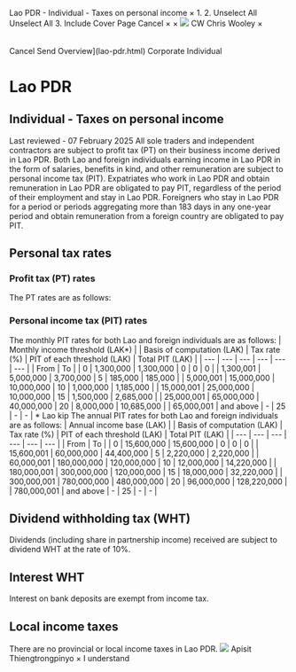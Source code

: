 Lao PDR - Individual - Taxes on personal income
×
1.
2.
Unselect All
Unselect All
3.
Include Cover Page
Cancel
×
×
![](-/media/world-wide-tax-summaries/attachments/global---chris-wooley.ashx%3Frev=ac5e5f3223b34096b1afc2a6009c7320&revision=ac5e5f32-23b3-4096-b1af-c2a6009c7320&hash=859B7ADC84DC2CBEC9760E9E6EE7DE6D0A8BFCDF)
CW
Chris Wooley
×
######
Cancel
Send
Overview](lao-pdr.html)
Corporate
Individual
# Lao PDR
## Individual - Taxes on personal income
Last reviewed - 07 February 2025
All sole traders and independent contractors are subject to profit tax (PT) on their business income derived in Lao PDR.
Both Lao and foreign individuals earning income in Lao PDR in the form of salaries, benefits in kind, and other remuneration are subject to personal income tax (PIT).
Expatriates who work in Lao PDR and obtain remuneration in Lao PDR are obligated to pay PIT, regardless of the period of their employment and stay in Lao PDR. Foreigners who stay in Lao PDR for a period or periods aggregating more than 183 days in any one-year period and obtain remuneration from a foreign country are obligated to pay PIT.
## Personal tax rates
### Profit tax (PT) rates
The PT rates are as follows:
### Personal income tax (PIT) rates
The monthly PIT rates for both Lao and foreign individuals are as follows:
| Monthly income threshold (LAK\*) | | Basis of computation (LAK) | Tax rate (%) | PIT of each threshold (LAK) | Total PIT (LAK) |
| --- | --- | --- | --- | --- | --- |
| From | To |
| 0 | 1,300,000 | 1,300,000 | 0 | 0 | 0 |
| 1,300,001 | 5,000,000 | 3,700,000 | 5 | 185,000 | 185,000 |
| 5,000,001 | 15,000,000 | 10,000,000 | 10 | 1,000,000 | 1,185,000 |
| 15,000,001 | 25,000,000 | 10,000,000 | 15 | 1,500,000 | 2,685,000 |
| 25,000,001 | 65,000,000 | 40,000,000 | 20 | 8,000,000 | 10,685,000 |
| 65,000,001 | and above | - | 25 | - | - |
\* Lao kip
The annual PIT rates for both Lao and foreign individuals are as follows:
| Annual income base (LAK) | | Basis of computation (LAK) | Tax rate (%) | PIT of each threshold (LAK) | Total PIT (LAK) |
| --- | --- | --- | --- | --- | --- |
| From | To |
| 0 | 15,600,000 | 15,600,000 | 0 | 0 | 0 |
| 15,600,001 | 60,000,000 | 44,400,000 | 5 | 2,220,000 | 2,220,000 |
| 60,000,001 | 180,000,000 | 120,000,000 | 10 | 12,000,000 | 14,220,000 |
| 180,000,001 | 300,000,000 | 120,000,000 | 15 | 18,000,000 | 32,220,000 |
| 300,000,001 | 780,000,000 | 480,000,000 | 20 | 96,000,000 | 128,220,000 |
| 780,000,001 | and above | - | 25 | - | - |
## Dividend withholding tax (WHT)
Dividends (including share in partnership income) received are subject to dividend WHT at the rate of 10%.
## Interest WHT
Interest on bank deposits are exempt from income tax.
## Local income taxes
There are no provincial or local income taxes in Lao PDR.
![](-/media/world-wide-tax-summaries/laopdrapisit-thiengtrongpinyolao-pdr--apisit-thiengtrongpinyojpg20240718111156580.ashx%3Frev=4bccc95d537d4f6384dd45b4f67a0ffe&revision=4bccc95d-537d-4f63-84dd-45b4f67a0ffe&hash=0C2E932341382E88FEB616BDB9FAC2AAF6D45892)
Apisit Thiengtrongpinyo
×
I understand